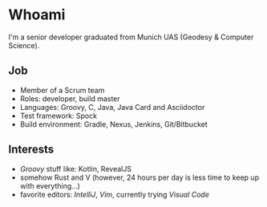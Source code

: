 # Whoami

I'm a senior developer graduated from Munich UAS (Geodesy & Computer Science).

## Job

- Member of a Scrum team
- Roles: developer, build master
- Languages: Groovy, C, Java, Java Card and Asciidoctor
- Test framework: Spock
- Build environment: Gradle, Nexus, Jenkins, Git/Bitbucket

## Interests

- _Groovy_ stuff like: Kotlin, RevealJS
- somehow Rust and V (however, 24 hours per day is less time to keep up with everything...)
- favorite editors: _IntelliJ_, _Vim_, currently trying _Visual Code_

<!---
apalopta/apalopta is a ✨ special ✨ repository because its `README.md` (this file) appears on your GitHub profile.
You can click the Preview link to take a look at your changes.
--->

